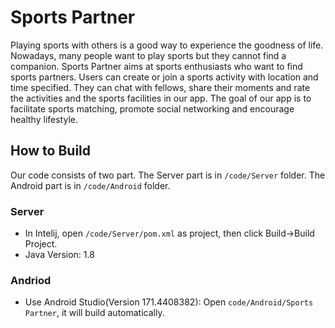 # Sports Partner

Playing sports with others is a good way to experience the goodness of life. Nowadays, many people want to play sports but they cannot find a companion. Sports Partner aims at sports enthusiasts who want to find sports partners. Users can create or join a sports activity with location and time specified. They can chat with fellows, share their moments and rate the activities and the sports facilities in our app. The goal of our app is to facilitate sports matching, promote social networking and encourage healthy lifestyle.

## How to Build
Our code consists of two part. The Server part is in ``/code/Server`` folder. The Android part is in ``/code/Android`` folder.

### Server
- In Intelij, open ``/code/Server/pom.xml`` as project, then click Build->Build Project.
- Java Version: 1.8

### Andriod
- Use Android Studio(Version 171.4408382): Open ``code/Android/Sports Partner``, it will build automatically.

